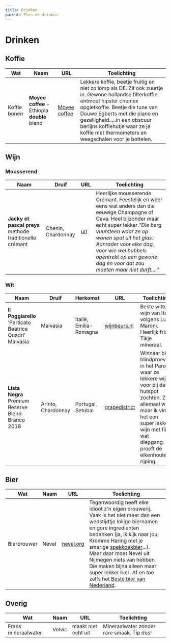 ```yaml
---
title: Drinken
parent: Eten en drinken
---
```


# Drinken

## Koffie

| Wat          | Naam       | URL        | Toelichting             |
| ------------ | ---------- | ---------- | ----------------------- |
| Koffie bonen | **Moyee coffee** - Ethiopia **double** blend | [Moyee coffee](https://www.moyeecoffee.com) | Lekkere koffie, beetje fruitig en niet zo lomp als DE. Zit ook zuurtje in. Gewone hollandse filterkoffie ontmoet hipster chemex opgietkoffie. Beetje die tune van Douwe Egberts met die piano en gezelligheid.....in een obscuur berlijns koffiehutje waar ze je koffie met thermometers en weegschalen voor je bottelen. |

## Wijn

### Mousserend

| Naam          | Druif       | URL        | Toelichting             |
| ------------ | ---------- | ---------- | ----------------------- |
| **Jacky et pascal preys** methode traditionelle crémant | Chenin, Chardonnay | [url](https://www.vleck.nl/product/jacky-et-pascal-preys-methode-traditionelle-cremant/) | Heerlijke mousserende Crémant. Feestelijk en weer eens wat anders dan die eeuwige Champagne of Cava. Heel bijzonder maar echt super lekker.*"Die berg vuursteen waar ze op wonen spat uit het glas. Aanrader voor elke dag, voor wie wel bubbels opentrekt op een gewone dag en voor dat zou moeten maar niet durft…."*|

### Wit

| Naam          | Druif       |Herkomst         | URL | Toelichting |
| ------------- | ----------- | --------------- | ----| ----------- |
|**Il Poggiarello** ‘Perticato Beatrice Quadri’ Malvasia|Malvasia|Italië, Emilia-Romagna|[wijnbeurs.nl](https://www.wijnbeurs.nl/il-poggiarello-perticato-beatrice-quadri-malvasia)|Beste witte wijn van Italië volgens Luca Maroni. Heerlijk fris. Tikje mineraal.|
|**Lista Negra** Premium Reserve Blend Branco 2018| Arinto, Chardonnay|Portugal, Setubal|[grapedistrict](https://www.grapedistrict.nl/lista-negra-reserve.html)|Winnaar bij blindproeverij in het Parool waar ze lekkere wijn voor bij de hutspot zochten. Zal allemaal wel, maar ik vind het een super lekkere wijn met flink wat diepgang. Je proeft de eikenhouten rijping.|

## Bier

| Wat          | Naam       | URL        | Toelichting             |
| ------------ | ---------- | ---------- | ----------------------- |
|Bierbrouwer|Nevel|[nevel.org](https://nevel.org)|Tegenwoordig heeft elke idioot z'n eigen brouwerij. Vaak is het niet meer dan een wedstijdtje lollige biernamen en gore ingredienten bedenken (ja, ik kijk naar jou, Kromme Haring met je smerige [spekkoekbier](https://untappd.com/b/de-kromme-haring-ikan-ikan/2420270)...). Maar daar moet Nevel uit Nijmegen niets van hebben. Die maken bijna alleen maar super lekker bier. Af en toe zelfs het [Beste bier van Nederland](https://www.gelderlander.nl/nijmegen/mattias-maakte-met-zijn-brouwerij-het-beste-bier-van-nederland-verrast-dat-de-jury-voor-dit-niche-product-koos~ab658501/).|

## Overig

| Wat                 | Naam   | URL                 | Toelichting                               |
| ------------------- | ------ | ------------------- | ----------------------------------------- |
| Frans mineraalwater | Volvic | maakt niet echt uit | Mineraalwater zonder rare smaak. Tip dus! |
